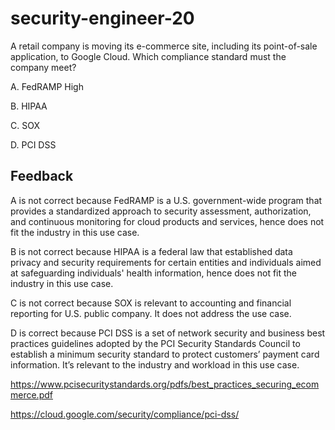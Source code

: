 # security-engineer-20

A retail company is moving its e-commerce site, including its point-of-sale application, to Google Cloud. Which compliance standard must the company meet?

A. FedRAMP High

B. HIPAA

C. SOX

D. PCI DSS

## Feedback

A is not correct because FedRAMP is a U.S. government-wide program that provides a standardized approach to security assessment, authorization, and continuous monitoring for cloud products and services, hence does not fit the industry in this use case.

B is not correct because HIPAA is a federal law that established data privacy and security requirements for certain entities and individuals aimed at safeguarding individuals' health information, hence does not fit the industry in this use case.

C is not correct because SOX is relevant to accounting and financial reporting for U.S. public company. It does not address the use case.

D is correct because PCI DSS is a set of network security and business best practices guidelines adopted by the PCI Security Standards Council to establish a minimum security standard to protect customers’ payment card information. It’s relevant to the industry and workload in this use case.

https://www.pcisecuritystandards.org/pdfs/best_practices_securing_ecommerce.pdf

https://cloud.google.com/security/compliance/pci-dss/